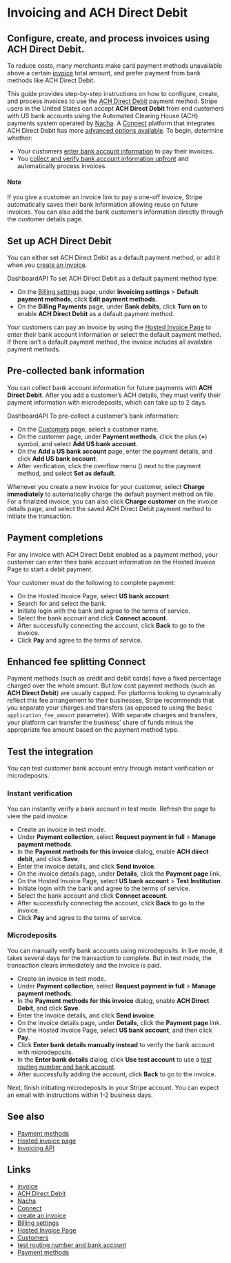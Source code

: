 # Invoicing and ACH Direct Debit

## Configure, create, and process invoices using ACH Direct Debit.

To reduce costs, many merchants make card payment methods unavailable above a
certain [invoice](https://docs.stripe.com/api/invoices) total amount, and prefer
payment from bank methods like ACH Direct Debit.

This guide provides step-by-step instructions on how to configure, create, and
process invoices to use the [ACH Direct
Debit](https://docs.stripe.com/payments/ach-direct-debit) payment method. Stripe
users in the United States can accept **ACH Direct Debit** from end customers
with US bank accounts using the Automated Clearing House (ACH) payments system
operated by [Nacha](https://www.nacha.org/content/ach-network). A
[Connect](https://docs.stripe.com/connect) platform that integrates ACH Direct
Debit has more [advanced options
available](https://docs.stripe.com/invoicing/ach-direct-debit#fee-splitting). To
begin, determine whether:

- Your customers [enter bank account
information](https://docs.stripe.com/invoicing/ach-direct-debit#default-payment-method)
to pay their invoices.
- You [collect and verify bank account information
upfront](https://docs.stripe.com/invoicing/ach-direct-debit#precollected-bank-information)
and automatically process invoices.

#### Note

If you give a customer an invoice link to pay a one-off invoice, Stripe
automatically saves their bank information allowing reuse on future invoices.
You can also add the bank customer’s information directly through the customer
details page.

## Set up ACH Direct Debit

You can either set ACH Direct Debit as a default payment method, or add it when
you [create an
invoice](https://docs.stripe.com/invoicing/dashboard#create-invoice).

DashboardAPI
To set ACH Direct Debit as a default payment method type:

- On the [Billing
settings](https://dashboard.stripe.com/settings/billing/invoice) page, under
**Invoicing settings** > **Default payment methods**, click **Edit payment
methods**.
- On the **Billing Payments** page, under **Bank debits**, click **Turn on** to
enable **ACH Direct Debit** as a default payment method.

Your customers can pay an invoice by using the [Hosted Invoice
Page](https://docs.stripe.com/invoicing/hosted-invoice-page) to enter their bank
account information or select the default payment method. If there isn’t a
default payment method, the invoice includes all available payment methods.

## Pre-collected bank information

You can collect bank account information for future payments with **ACH Direct
Debit**. After you add a customer’s ACH details, they must verify their payment
information with microdeposits, which can take up to 2 days.

DashboardAPI
To pre-collect a customer’s bank information:

- On the [Customers](https://dashboard.stripe.com/customers) page, select a
customer name.
- On the customer page, under **Payment methods**, click the plus (**+**)
symbol, and select **Add US bank account**.
- On the **Add a US bank account** page, enter the payment details, and click
**Add US bank account**.
- After verification, click the overflow menu () next to the payment method, and
select **Set as default**.

Whenever you create a new invoice for your customer, select **Charge
immediately** to automatically charge the default payment method on file. For a
finalized invoice, you can also click **Charge customer** on the invoice details
page, and select the saved ACH Direct Debit payment method to initiate the
transaction.

## Payment completions

For any invoice with ACH Direct Debit enabled as a payment method, your customer
can enter their bank account information on the Hosted Invoice Page to start a
debit payment.

Your customer must do the following to complete payment:

- On the Hosted Invoice Page, select **US bank account**.
- Search for and select the bank.
- Initiate login with the bank and agree to the terms of service.
- Select the bank account and click **Connect account**.
- After successfully connecting the account, click **Back** to go to the
invoice.
- Click **Pay** and agree to the terms of service.

## Enhanced fee splitting Connect

Payment methods (such as credit and debit cards) have a fixed percentage charged
over the whole amount. But low cost payment methods (such as **ACH Direct
Debit**) are usually capped. For platforms looking to dynamically reflect this
fee arrangement to their businesses, Stripe recommends that you separate your
charges and transfers (as opposed to using the basic `application_fee_amount`
parameter). With separate charges and transfers, your platform can transfer the
business’ share of funds minus the appropriate fee amount based on the payment
method type.

## Test the integration

You can test customer bank account entry through instant verification or
microdeposits.

### Instant verification

You can instantly verify a bank account in test mode. Refresh the page to view
the paid invoice.

- Create an invoice in test mode.
- Under **Payment collection**, select **Request payment in full** > **Manage
payment methods**.
- In the **Payment methods for this invoice** dialog, enable **ACH direct
debit**, and click **Save**.
- Enter the invoice details, and click **Send invoice**.
- On the invoice details page, under **Details**, click the **Payment page**
link.
- On the Hosted Invoice Page, select **US bank account** > **Test Institution**.
- Initiate login with the bank and agree to the terms of service.
- Select the bank account and click **Connect account**.
- After successfully connecting the account, click **Back** to go to the
invoice.
- Click **Pay** and agree to the terms of service.

### Microdeposits

You can manually verify bank accounts using microdeposits. In live mode, it
takes several days for the transaction to complete. But in test mode, the
transaction clears immediately and the invoice is paid.

- Create an invoice in test mode.
- Under **Payment collection**, select **Request payment in full** > **Manage
payment methods**.
- In the **Payment methods for this invoice** dialog, enable **ACH Direct
Debit**, and click **Save**.
- Enter the invoice details, and click **Send invoice**.
- On the invoice details page, under **Details**, click the **Payment page**
link.
- On the Hosted Invoice Page, select **US bank account**, and then click
**Pay**.
- Click **Enter bank details manually instead** to verify the bank account with
microdeposits.
- In the **Enter bank details** dialog, click **Use test account** to use a
[test routing number and bank
account](https://docs.stripe.com/payments/ach-direct-debit/accept-a-payment#test-account-numbers).
- After successfully adding the account, click **Back** to go to the invoice.

Next, finish initiating microdeposits in your Stripe account. You can expect an
email with instructions within 1-2 business days.

## See also

- [Payment methods](https://docs.stripe.com/invoicing/payment-methods)
- [Hosted invoice page](https://docs.stripe.com/invoicing/hosted-invoice-page)
- [Invoicing API](https://docs.stripe.com/api/invoices)

## Links

- [invoice](https://docs.stripe.com/api/invoices)
- [ACH Direct Debit](https://docs.stripe.com/payments/ach-direct-debit)
- [Nacha](https://www.nacha.org/content/ach-network)
- [Connect](https://docs.stripe.com/connect)
- [create an
invoice](https://docs.stripe.com/invoicing/dashboard#create-invoice)
- [Billing settings](https://dashboard.stripe.com/settings/billing/invoice)
- [Hosted Invoice Page](https://docs.stripe.com/invoicing/hosted-invoice-page)
- [Customers](https://dashboard.stripe.com/customers)
- [test routing number and bank
account](https://docs.stripe.com/payments/ach-direct-debit/accept-a-payment#test-account-numbers)
- [Payment methods](https://docs.stripe.com/invoicing/payment-methods)